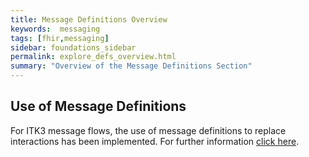 ```yaml
---
title: Message Definitions Overview
keywords:  messaging
tags: [fhir,messaging]
sidebar: foundations_sidebar
permalink: explore_defs_overview.html
summary: "Overview of the Message Definitions Section"
---
```




## Use of Message Definitions ##

For ITK3 message flows, the use of message definitions to replace interactions has been implemented. For further information <a href="https://developer.nhs.uk/apis/itk3messagedistribution-2-9-0/explore_defs_overview.html" target="_blank">click here</a>.
